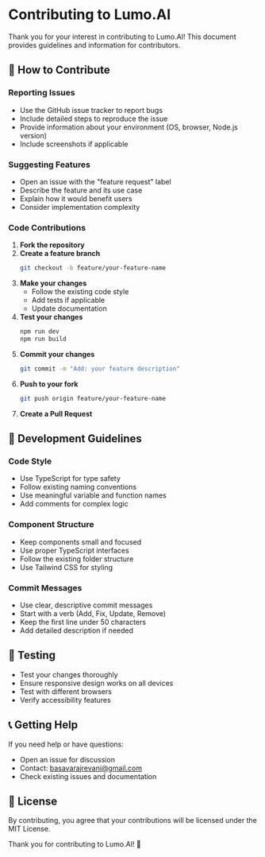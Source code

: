 # Contributing to Lumo.AI

Thank you for your interest in contributing to Lumo.AI! This document provides guidelines and information for contributors.

## 🤝 How to Contribute

### Reporting Issues
- Use the GitHub issue tracker to report bugs
- Include detailed steps to reproduce the issue
- Provide information about your environment (OS, browser, Node.js version)
- Include screenshots if applicable

### Suggesting Features
- Open an issue with the "feature request" label
- Describe the feature and its use case
- Explain how it would benefit users
- Consider implementation complexity

### Code Contributions

1. **Fork the repository**
2. **Create a feature branch**
   ```bash
   git checkout -b feature/your-feature-name
   ```
3. **Make your changes**
   - Follow the existing code style
   - Add tests if applicable
   - Update documentation
4. **Test your changes**
   ```bash
   npm run dev
   npm run build
   ```
5. **Commit your changes**
   ```bash
   git commit -m "Add: your feature description"
   ```
6. **Push to your fork**
   ```bash
   git push origin feature/your-feature-name
   ```
7. **Create a Pull Request**

## 📝 Development Guidelines

### Code Style
- Use TypeScript for type safety
- Follow existing naming conventions
- Use meaningful variable and function names
- Add comments for complex logic

### Component Structure
- Keep components small and focused
- Use proper TypeScript interfaces
- Follow the existing folder structure
- Use Tailwind CSS for styling

### Commit Messages
- Use clear, descriptive commit messages
- Start with a verb (Add, Fix, Update, Remove)
- Keep the first line under 50 characters
- Add detailed description if needed

## 🧪 Testing

- Test your changes thoroughly
- Ensure responsive design works on all devices
- Test with different browsers
- Verify accessibility features

## 📞 Getting Help

If you need help or have questions:
- Open an issue for discussion
- Contact: basavarajrevani@gmail.com
- Check existing issues and documentation

## 📄 License

By contributing, you agree that your contributions will be licensed under the MIT License.

Thank you for contributing to Lumo.AI! 🚀
